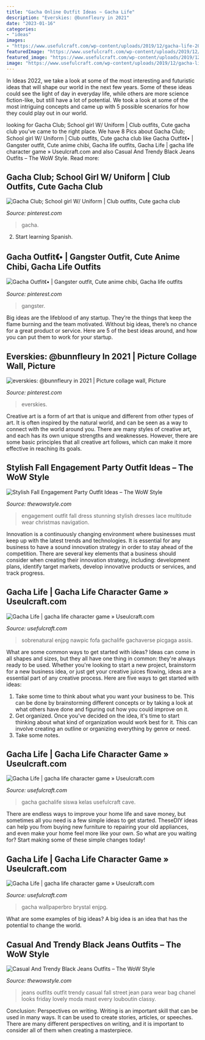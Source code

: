 ```yaml
---
title: "Gacha Online Outfit Ideas ~ Gacha Life"
description: "Everskies: @bunnfleury in 2021"
date: "2023-01-16"
categories:
- "ideas"
images:
- "https://www.usefulcraft.com/wp-content/uploads/2019/12/gacha-life-20.jpg"
featuredImage: "https://www.usefulcraft.com/wp-content/uploads/2019/12/gacha-life-21.jpg"
featured_image: "https://www.usefulcraft.com/wp-content/uploads/2019/12/gacha-life-21.jpg"
image: "https://www.usefulcraft.com/wp-content/uploads/2019/12/gacha-life-20.jpg"
---
```



In Ideas 2022, we take a look at some of the most interesting and futuristic ideas that will shape our world in the next few years. Some of these ideas could see the light of day in everyday life, while others are more science fiction-like, but still have a lot of potential. We took a look at some of the most intriguing concepts and came up with 5 possible scenarios for how they could play out in our world.

	

		
looking for Gacha Club; School girl W/ Uniform | Club outfits, Cute gacha club you've came to the right place. We have 8 Pics about Gacha Club; School girl W/ Uniform | Club outfits, Cute gacha club like Gacha Outfit《• | Gangster outfit, Cute anime chibi, Gacha life outfits, Gacha Life | gacha life character game » Useulcraft.com and also Casual And Trendy Black Jeans Outfits – The WoW Style. Read more:
		
    
## Gacha Club; School Girl W/ Uniform | Club Outfits, Cute Gacha Club

<img loading=lazy src="https://i.pinimg.com/736x/8f/83/5f/8f835f9872f331a069184dce43f8dfd1.jpg" onerror="this.onerror=null;this.src='https://tse1.mm.bing.net/th?id=OIP.sxOVfe82mdp7ytDcyUzCjgHaJ6&amp;pid=15.1';" alt="Gacha Club; School girl W/ Uniform | Club outfits, Cute gacha club">

_Source: pinterest.com_

>gacha. 

	

2) Start learning Spanish.

    
## Gacha Outfit《• | Gangster Outfit, Cute Anime Chibi, Gacha Life Outfits

<img loading=lazy src="https://i.pinimg.com/736x/3b/18/31/3b18313476255f45ceda2a2f9eb49a4a.jpg" onerror="this.onerror=null;this.src='https://tse4.mm.bing.net/th?id=OIP.BZVNVeeoQRrb549-ph_fYgHaHh&amp;pid=15.1';" alt="Gacha Outfit《• | Gangster outfit, Cute anime chibi, Gacha life outfits">

_Source: pinterest.com_

>gangster. 

	

Big ideas are the lifeblood of any startup. They’re the things that keep the flame burning and the team motivated. Without big ideas, there’s no chance for a great product or service. Here are 5 of the best ideas around, and how you can put them to work for your startup.

    
## Everskies: @bunnfleury In 2021 | Picture Collage Wall, Picture

<img loading=lazy src="https://i.pinimg.com/736x/2d/38/52/2d3852bb6d3ea90c2a587c0cecf9dce4.jpg" onerror="this.onerror=null;this.src='https://tse1.mm.bing.net/th?id=OIP.Cdvlho3IF5wE4X_BPuaRhAHaE1&amp;pid=15.1';" alt="everskies: @bunnfleury in 2021 | Picture collage wall, Picture">

_Source: pinterest.com_

>everskies. 

	

Creative art is a form of art that is unique and different from other types of art. It is often inspired by the natural world, and can be seen as a way to connect with the world around you. There are many styles of creative art, and each has its own unique strengths and weaknesses. However, there are some basic principles that all creative art follows, which can make it more effective in reaching its goals.

    
## Stylish Fall Engagement Party Outfit Ideas – The WoW Style

<img loading=lazy src="http://thewowstyle.com/wp-content/uploads/2016/07/Stunning-dress.jpg" onerror="this.onerror=null;this.src='https://tse2.mm.bing.net/th?id=OIP.k4B0V4Jq4p1sk87Zo9QmOgHaLH&amp;pid=15.1';" alt="Stylish Fall Engagement Party Outfit Ideas – The WoW Style">

_Source: thewowstyle.com_

>engagement outfit fall dress stunning stylish dresses lace multitude wear christmas navigation. 

	

Innovation is a continuously changing environment where businesses must keep up with the latest trends and technologies. It is essential for any business to have a sound innovation strategy in order to stay ahead of the competition. There are several key elements that a business should consider when creating their innovation strategy, including: development plans, identify target markets, develop innovative products or services, and track progress.

    
## Gacha Life | Gacha Life Character Game » Useulcraft.com

<img loading=lazy src="https://www.usefulcraft.com/wp-content/uploads/2019/12/gacha-life-17.jpg" onerror="this.onerror=null;this.src='https://tse4.mm.bing.net/th?id=OIP.SOE_IcOG_u02BGz2pCncFgHaHa&amp;pid=15.1';" alt="Gacha Life | gacha life character game » Useulcraft.com">

_Source: usefulcraft.com_

>sobrenatural enjpg nawpic fofa gachalife gachaverse picgaga assis. 

	

What are some common ways to get started with ideas?
Ideas can come in all shapes and sizes, but they all have one thing in common: they're always ready to be used. Whether you're looking to start a new project, brainstorm for a new business idea, or just get your creative juices flowing, ideas are a essential part of any creative process. Here are five ways to get started with ideas: 
1. Take some time to think about what you want your business to be. This can be done by brainstorming different concepts or by taking a look at what others have done and figuring out how you could improve on it. 
2. Get organized. Once you've decided on the idea, it's time to start thinking about what kind of organization would work best for it. This can involve creating an outline or organizing everything by genre or need. 
3. Take some notes.

    
## Gacha Life | Gacha Life Character Game » Useulcraft.com

<img loading=lazy src="https://www.usefulcraft.com/wp-content/uploads/2019/12/gacha-life-21.jpg" onerror="this.onerror=null;this.src='https://tse3.mm.bing.net/th?id=OIP.AyrOd2DJ-3a-QgEW4zQFcQHaEK&amp;pid=15.1';" alt="Gacha Life | gacha life character game » Useulcraft.com">

_Source: usefulcraft.com_

>gacha gachalife siswa kelas usefulcraft cave. 

	

There are endless ways to improve your home life and save money, but sometimes all you need is a few simple ideas to get started. TheseDIY ideas can help you from buying new furniture to repairing your old appliances, and even make your home feel more like your own. So what are you waiting for? Start making some of these simple changes today!

    
## Gacha Life | Gacha Life Character Game » Useulcraft.com

<img loading=lazy src="https://www.usefulcraft.com/wp-content/uploads/2019/12/gacha-life-20.jpg" onerror="this.onerror=null;this.src='https://tse4.mm.bing.net/th?id=OIP.EzIztzMDXyXzOVnN44iIwQHaFj&amp;pid=15.1';" alt="Gacha Life | gacha life character game » Useulcraft.com">

_Source: usefulcraft.com_

>gacha wallpaperbro brystal enjpg. 

	

What are some examples of big ideas?
A big idea is an idea that has the potential to change the world.

    
## Casual And Trendy Black Jeans Outfits – The WoW Style

<img loading=lazy src="http://www.thewowstyle.com/wp-content/uploads/2016/05/Lovely-Black-Jeans-Outfits.jpg" onerror="this.onerror=null;this.src='https://tse4.mm.bing.net/th?id=OIP.eMInuOYsV2FZdezfvaYStAHaKE&amp;pid=15.1';" alt="Casual And Trendy Black Jeans Outfits – The WoW Style">

_Source: thewowstyle.com_

>jeans outfits outfit trendy casual fall street jean para wear bag chanel looks friday lovely moda mast every louboutin classy. 

	

Conclusion: Perspectives on writing.
Writing is an important skill that can be used in many ways. It can be used to create stories, articles, or speeches. There are many different perspectives on writing, and it is important to consider all of them when creating a masterpiece.

